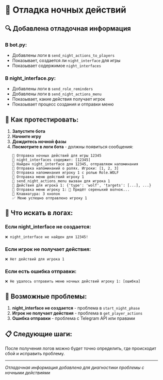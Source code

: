# 🐛 Отладка ночных действий

## 🔍 **Добавлена отладочная информация**

### **В bot.py:**
- Добавлены логи в `send_night_actions_to_players`
- Показывает, создается ли `night_interface` для игры
- Показывает содержимое `night_interfaces`

### **В night_interface.py:**
- Добавлены логи в `send_role_reminders`
- Добавлены логи в `send_night_actions_menu`
- Показывает, какие действия получает игрок
- Показывает процесс создания и отправки меню

## 🧪 **Как протестировать:**

1. **Запустите бота**
2. **Начните игру**
3. **Дождитесь ночной фазы**
4. **Посмотрите в логи бота** - должны появиться сообщения:
   ```
   🌙 Отправка ночных действий для игры 12345
   🌙 night_interfaces содержит: [12345]
   🌙 Найден night_interface для 12345, отправляем напоминания
   🌙 Отправка напоминаний о ролях. Игроки: [1, 2, 3]
   🌙 Отправка напоминания игроку 1 с ролью Role.WOLF
   🌙 Отправка меню действий игроку 1
   🌙 send_night_actions_menu вызван для игрока 1
   🌙 Действия для игрока 1: {'type': 'wolf', 'targets': [...], ...}
   🌙 Отправка меню игроку 1: 🐺 Придёт серенький волчок...
   🌙 Клавиатура: 3 кнопок
   ✅ Меню успешно отправлено игроку 1
   ```

## 🎯 **Что искать в логах:**

### **Если night_interface не создается:**
```
❌ night_interface не найден для 12345!
```

### **Если игрок не получает действия:**
```
❌ Нет действий для игрока 1
```

### **Если есть ошибка отправки:**
```
❌ Не удалось отправить меню ночных действий игроку 1: [ошибка]
```

## 🔧 **Возможные проблемы:**

1. **night_interface не создается** - проблема в `start_night_phase`
2. **Игрок не получает действия** - проблема в `get_player_actions`
3. **Ошибка отправки** - проблема с Telegram API или правами

## 📋 **Следующие шаги:**

После получения логов можно будет точно определить, где происходит сбой и исправить проблему.

---
*Отладочная информация добавлена для диагностики проблемы с ночными действиями*
